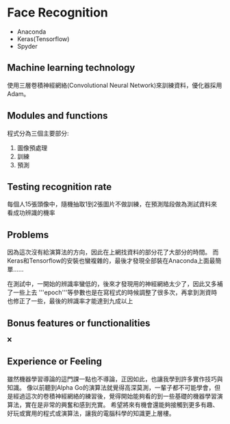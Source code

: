 # Face Recognition

- Anaconda
- Keras(Tensorflow)
- Spyder

## Machine learning technology

使用三層卷積神經網絡(Convolutional Neural Network)來訓練資料，優化器採用Adam。

## Modules and functions

程式分為三個主要部分:
1. 圖像預處理
1. 訓練
1. 預測


## Testing recognition rate

每個人15張頭像中，隨機抽取1到2張圖片不做訓練，在預測階段做為測試資料來看成功辨識的機率

## Problems

因為這次沒有給演算法的方向，因此在上網找資料的部分花了大部分的時間。
而Keras和Tensorflow的安裝也蠻複雜的，最後才發現全部裝在Anaconda上面最簡單......

在測試中，一開始的辨識率蠻低的，後來才發現用的神經網絡太少了，因此又多補了一些上去
'''epoch'''等參數也是在寫程式的時候調整了很多次，再拿到測資時也修正了一些，最後的辨識率才能達到九成以上

## Bonus features or functionalities
:x:

## Experience or Feeling

雖然機器學習導論的這門課一點也不導論，正因如此，也讓我學到許多實作技巧與知識。
像以前聽到Alpha Go的演算法就覺得高深莫測，一輩子都不可能學會，但是經過這次的卷積神經網絡的練習後，覺得開始能夠看的到一些基礎的機器學習演算法，實在是非常的興奮和感到充實。
希望將來有機會還能夠接觸到更多有趣、好玩或實用的程式或演算法，讓我的電腦科學的知識更上層樓。
